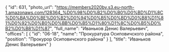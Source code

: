 {
    "id": 631,
    "photo_url": "https://members2020by.s3.eu-north-1.amazonaws.com/128364_%D0%98%D0%B2%D0%B0%D0%BD%D1%8C%D0%BA%D0%BE%D0%B2%D0%94%D0%B5%D0%BD%D0%B8%D1%81%D0%92%D0%B0%D0%BB%D0%B5%D1%80%D1%8C%D0%B5%D0%B2%D0%B8%D1%87",
    "full_name": "Иваньков Денис Валерьевич",
    "offices": [
        {
            "id": "06-18",
            "name": "Прокуратура Осиповичского района",
            "position": "Прокурор Осиповичского района"
        }
    ],
    "title": "Иваньков Денис Валерьевич"
}